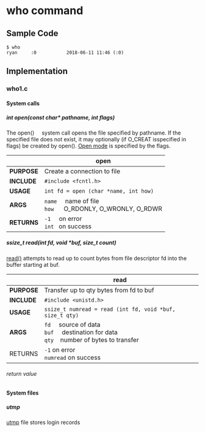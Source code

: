 # who command
## Sample Code
```
$ who 
ryan     :0           2018-06-11 11:46 (:0)
```
## Implementation
### who1.c
#### System calls
##### int open(const char* pathname, int flags)
The open() &nbsp; &nbsp; system call opens the file specified by pathname.  If the specified file does not exist, it may optionally (if O_CREAT isspecified in flags) be created by open(). [Open mode](http://man7.org/linux/man-pages/man2/open.2.html) is specified by the flags.


|         	| open                                                                   	|
|---------	|------------------------------------------------------------------------	|
| **PURPOSE** 	| Create a connection to file                                            	|
| **INCLUDE** 	| `#include <fcntl.h>`                                         	|
| **USAGE**   	| `int fd = open (char *name, int how)`                           	|
| **ARGS**  	| `name` &nbsp; &nbsp; name of file    <br>       `how` &nbsp; &nbsp;&nbsp;   O_RDONLY, O_WRONLY, O_RDWR 	|
| **RETURNS** 	| `-1` &nbsp; &nbsp; on error    <br>      `int` &nbsp; on success                          	|

##### ssize_t read(int fd, void *buf, size_t count)
[read()](http://man7.org/linux/man-pages/man2/read.2.html) attempts to read up to count bytes from file descriptor fd into the buffer starting at buf.


|         	| read                                                                       	|
|---------	|----------------------------------------------------------------------------	|
| **PURPOSE** 	| Transfer up to qty bytes from fd to buf                                    	|
| **INCLUDE** 	| `#include <unistd.h>`                                                        	|
| **USAGE**   	| `ssize_t numread = read (int fd, void *buf, size_t qty)`                     	|
| **ARGS**    	| `fd` &nbsp; &nbsp; source of data <br> `buf` &nbsp; &nbsp; destination for data <br> `qty` &nbsp;&nbsp; number of bytes to transfer 	|
| RETURNS 	| `-1`  on error <br> `numread` on success                                            	|
###### return value
#### System files
##### utmp
[utmp](http://man7.org/linux/man-pages/man5/utmp.5.html) file stores login records
